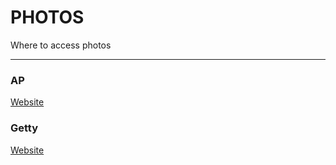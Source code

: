 # PHOTOS

Where to access photos

---

### AP

[Website](http://www.apimages.com/) 

### Getty

[Website](http://www.gettyimages.com/)

